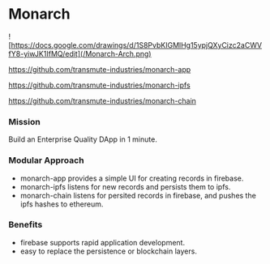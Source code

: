 # Monarch

![https://docs.google.com/drawings/d/1S8PvbKIGMlHg15ypjQXyCizc2aCWVfY8-yiwJK1IfMQ/edit](/Monarch-Arch.png)

https://github.com/transmute-industries/monarch-app

https://github.com/transmute-industries/monarch-ipfs

https://github.com/transmute-industries/monarch-chain


### Mission

Build an Enterprise Quality DApp in 1 minute.

### Modular Approach

- monarch-app provides a simple UI for creating records in firebase.
- monarch-ipfs listens for new records and persists them to ipfs.
- monarch-chain listens for persited records in firebase, and pushes the ipfs hashes to ethereum.

### Benefits

- firebase supports rapid application development.
- easy to replace the persistence or blockchain layers.
